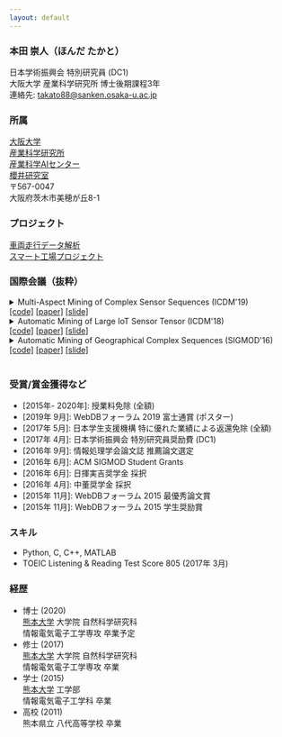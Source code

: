 ```yaml
---
layout: default
---
```


### 本田 崇人（ほんだ たかと）
日本学術振興会 特別研究員 (DC1)  
大阪大学 産業科学研究所 博士後期課程3年  
連絡先: <takato88@sanken.osaka-u.ac.jp>  

### 所属
[大阪大学](https://www.osaka-u.ac.jp/en/index.html)  
[産業科学研究所](https://www.sanken.osaka-u.ac.jp/en/)  
[産業科学AIセンター](https://www.sanken.osaka-u.ac.jp/organization/ai_center/)  
[櫻井研究室](https://www.dm.sanken.osaka-u.ac.jp)  
〒567-0047  
大阪府茨木市美穂が丘8-1  

### プロジェクト
[車両走行データ解析](https://www.dm.sanken.osaka-u.ac.jp/industry/project_vehicle/)  
[スマート工場プロジェクト](https://www.dm.sanken.osaka-u.ac.jp/industry/project_smart/)  

### 国際会議（抜粋）
<details>
<summary>
Multi-Aspect Mining of Complex Sensor Sequences (ICDM'19)<br>
<a href="https://github.com/TakatoHonda/CubeMarker">[code]</a>
<a href="https://github.com/TakatoHonda/CubeMarker">[paper]</a>
<a href="https://github.com/TakatoHonda/CubeMarker">[slide]</a>
</summary>
Takato Honda, Yasuko Matsubara, Ryo Neyama, Mutsumi Abe, Yasushi Sakurai: <u>``Multi-Aspect Mining of Complex Sensor Sequences”</u>, IEEE International Conference on Data Mining (ICDM), Beijing, China, November 8-11, 2019 (Full paper) (Acceptance ratio 9.08%) (to appear).
</details>

<details>
<summary>
Automatic Mining of Large IoT Sensor Tensor (ICDM'18)<br>
<a href="https://ieeexplore.ieee.org/document/8637498">[code]</a>
<a href="https://ieeexplore.ieee.org/document/8637498">[paper]</a>
<a href="https://ieeexplore.ieee.org/document/8637498">[slide]</a>
</summary>
Takato Honda, Yasuko Matsubara, Yasushi Sakurai: <u>``Automatic Mining of Large IoT Sensor Tensor"</u>, IEEE International Conference on Data Mining (ICDM) Ph.D. Forum, Singapore, November 17-20, 2018.
</details>

<details>
<summary>
Automatic Mining of Geographical Complex Sequences (SIGMOD'16)<br>
<a href="https://dl.acm.org/citation.cfm?doid=2926693.2929903">[code]</a>
<a href="https://dl.acm.org/citation.cfm?doid=2926693.2929903">[paper]</a>
<a href="https://dl.acm.org/citation.cfm?doid=2926693.2929903">[slide]</a>
</summary>
Takato Honda: <u>``TrailMarker: Automatic Mining of Geographical Complex Sequences"</u>, ACM SIGMOD International Conference on Management of Data (SIGMOD), Ph.D. Symposium, San Francisco, USA, June 2016. 
</details><br>

### 受賞/賞金獲得など
- \[2015年- 2020年\]: 授業料免除 (全額)  
- \[2019年 9月\]: WebDBフォーラム 2019 富士通賞 (ポスター)  
- \[2017年 5月\]: 日本学生支援機構 特に優れた業績による返還免除 (全額)  
- \[2017年 4月\]: 日本学術振興会 特別研究員奨励費 (DC1)  
- \[2016年 9月\]: 情報処理学会論文誌 推薦論文選定
- \[2016年 6月\]: ACM SIGMOD Student Grants  
- \[2016年 6月\]: 日揮実吉奨学金 採択
- \[2016年 4月\]: 中董奨学金 採択
- \[2015年 11月\]: WebDBフォーラム 2015 最優秀論文賞  
- \[2015年 11月\]: WebDBフォーラム 2015 学生奨励賞  

### スキル
- Python, C, C++, MATLAB  
- TOEIC Listening & Reading Test Score 805 (2017年 3月)  

### 経歴
- 博士 (2020)  
    [熊本大学](https://www.kumamoto-u.ac.jp/) 大学院 自然科学研究科  
    情報電気電子工学専攻 卒業予定  
- 修士 (2017)  
    [熊本大学](https://www.kumamoto-u.ac.jp/) 大学院 自然科学研究科  
    情報電気電子工学専攻 卒業  
- 学士 (2015)  
    [熊本大学](https://www.kumamoto-u.ac.jp/) 工学部  
    情報電気電子工学科 卒業  
- 高校 (2011)  
    熊本県立 八代高等学校 卒業  